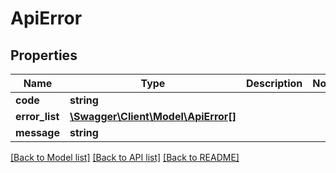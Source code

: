 # ApiError

## Properties
Name | Type | Description | Notes
------------ | ------------- | ------------- | -------------
**code** | **string** |  | 
**error_list** | [**\Swagger\Client\Model\ApiError[]**](ApiError.md) |  | 
**message** | **string** |  | 

[[Back to Model list]](../README.md#documentation-for-models) [[Back to API list]](../README.md#documentation-for-api-endpoints) [[Back to README]](../README.md)


